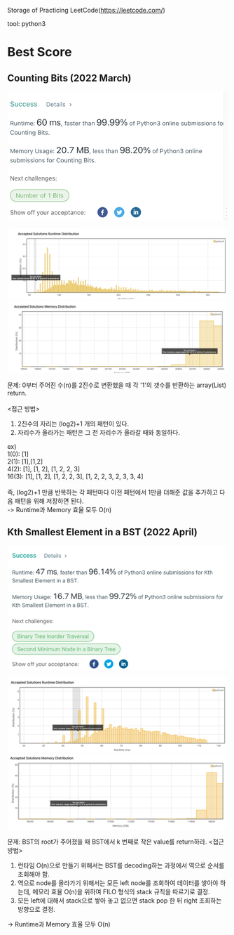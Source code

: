 
Storage of Practicing LeetCode(https://leetcode.com/)

tool: python3

# Best Score

## Counting Bits (2022 March)

![Alt text](March/storage/CountingBits_Summary.png)

![Alt text](March/storage/CountingBits_Speed.png)
![Alt text](March/storage/CountingBits_Memory.png)

문제: 0부터 주어진 수(n)를 2진수로 변환했을 때 각 '1'의 갯수를 반환하는 array(List) return.<br><br>
<접근 방법>
1. 2진수의 자리는 (log2)+1 개의 패턴이 있다. 
2. 자리수가 올라가는 패턴은 그 전 자리수가 올라갈 때와 동일하다.<br>

ex)<br>
1(0): [1] <br>2(1): [1],[1,2]<br>
4(2): [1], [1, 2], [1, 2, 2, 3]<br>
16(3): [1], [1, 2], [1, 2, 2, 3], [1, 2, 2, 3, 2, 3, 3, 4]<br><br>
즉, (log2)+1 만큼 반복하는 각 패턴마다 이전 패턴에서 1만큼 더해준 값을 추가하고 다음 패턴을 위해 저장하면 된다.<br>
-> Runtime과 Memory 효율 모두 O(n)



## Kth Smallest Element in a BST (2022 April)

![Alt text](April/storage/KthSmallestBST_Summary.png)

![Alt text](April/storage/KthSmallestBST_Speed.png)
![Alt text](April/storage/KthSmallestBST_Memory.png)

문제: BST의 root가 주어졌을 때 BST에서 k 번째로 작은 value를 return하라.
<접근 방법>
1. 런타임 O(n)으로 만들기 위해서는 BST를 decoding하는 과정에서 역으로 순서를 조회해야 함.
2. 역으로 node를 올라가기 위해서는 모든 left node를 조회하여 데이터를 쌓아야 하는데, 메모리 효율 O(n)을 위하여 FILO 형식의 stack 규칙을 따르기로 결정.
3. 모든 left에 대해서 stack으로 쌓아 놓고 없으면 stack pop 한 뒤 right 조회하는 방향으로 결정.

-> Runtime과 Memory 효율 모두 O(n)